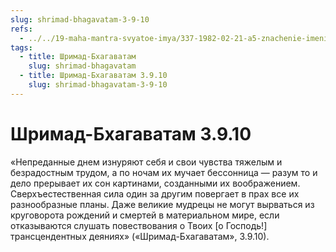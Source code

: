 ```yaml
---
slug: shrimad-bhagavatam-3-9-10
refs:
  - ../../19-maha-mantra-svyatoe-imya/337-1982-02-21-a5-znachenie-imeni-rama-v-maha-mantre.md
tags:
  - title: Шримад-Бхагаватам
    slug: shrimad-bhagavatam
  - title: Шримад-Бхагаватам 3.9.10
    slug: shrimad-bhagavatam-3-9-10
---
```


# Шримад-Бхагаватам 3.9.10

«Непреданные днем изнуряют себя и свои чувства тяжелым и безрадостным трудом, а по ночам их мучает бессонница — разум то и дело прерывает их сон картинами, созданными их воображением. Сверхъестественная сила один за другим повергает в прах все их разнообразные планы. Даже великие мудрецы не могут вырваться из круговорота рождений и смертей в материальном мире, если отказываются слушать повествования о Твоих [о Господь!] трансцендентных деяниях» («Шримад-Бхагаватам», 3.9.10).

